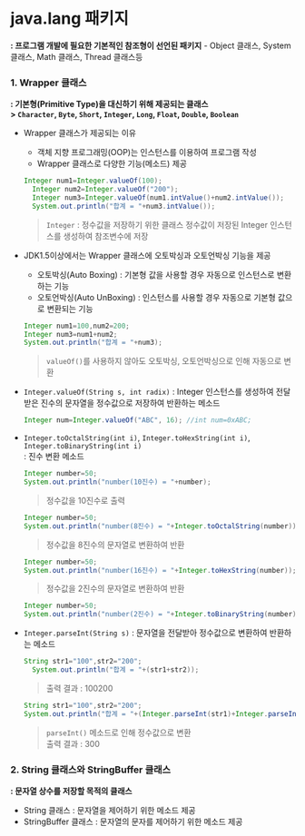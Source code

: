 # java.lang 패키지
**: 프로그램 개발에 필요한 기본적인 참조형이 선언된 패키지** - Object 클래스, System 클래스, Math 클래스, Thread 클래스등

### 1. Wrapper 클래스 
**: 기본형(Primitive Type)을 대신하기 위해 제공되는 클래스**  
**> `Character`, `Byte`, `Short`, `Integer`, `Long`, `Float`, `Double`, `Boolean`**
    
- Wrapper 클래스가 제공되는 이유 

  - 객체 지향 프로그래밍(OOP)는 인스턴스를 이용하여 프로그램 작성
  - Wrapper 클래스로 다양한 기능(메소드) 제공
  ```java
  Integer num1=Integer.valueOf(100);
	Integer num2=Integer.valueOf("200");
	Integer num3=Integer.valueOf(num1.intValue()+num2.intValue());
	System.out.println("합계 = "+num3.intValue());
  ```
  > `Integer` : 정수값을 저장하기 위한 클래스
  > 정수값이 저장된 Integer 인스턴스를 생성하여 참조변수에 저장
   
- JDK1.5이상에서는 Wrapper 클래스에 오토박싱과 오토언박싱 기능을 제공
  
  - 오토박싱(Auto Boxing) : 기본형 값을 사용할 경우 자동으로 인스턴스로 변환하는 기능
  - 오토언박싱(Auto UnBoxing) : 인스턴스를 사용할 경우 자동으로 기본형 값으로 변환되는 기능   
  ```java
  Integer num1=100,num2=200;
  Integer num3=num1+num2;
  System.out.println("합계 = "+num3);
  ```
  > `valueOf()`를 사용하지 않아도 오토박싱, 오토언박싱으로 인해 자동으로 변환
  
- `Integer.valueOf(String s, int radix)` : Integer 인스턴스를 생성하여 전달받은 진수의 문자열을 정수값으로 저장하여 반환하는 메소드
  
  ```java
  Integer num=Integer.valueOf("ABC", 16); //int num=0xABC;
  ```
  
- `Integer.toOctalString(int i)`, `Integer.toHexString(int i)`, `Integer.toBinaryString(int i)`  
  : 진수 변환 메소드
  ```java
  Integer number=50;
  System.out.println("number(10진수) = "+number);
  ```
  > 정수값을 10진수로 출력
  ```java
  Integer number=50;
  System.out.println("number(8진수) = "+Integer.toOctalString(number));
  ```
  > 정수값을 8진수의 문자열로 변환하여 반환
  ```java
  Integer number=50;
  System.out.println("number(16진수) = "+Integer.toHexString(number));
  ```
  > 정수값을 2진수의 문자열로 변환하여 반환
  ```java
  Integer number=50;
  System.out.println("number(2진수) = "+Integer.toBinaryString(number));
  ```
  
- `Integer.parseInt(String s)` : 문자열을 전달받아 정수값으로 변환하여 반환하는 메소드
  ```java
  String str1="100",str2="200";
	System.out.println("합계 = "+(str1+str2));
  ```
  > 출력 결과 : 100200
  
  ```java
  String str1="100",str2="200";
  System.out.println("합계 = "+(Integer.parseInt(str1)+Integer.parseInt(str2)));
  ```
  > `parseInt()` 메소드로 인해 정수값으로 변환  
  > 출력 결과 : 300
  
### 2. String 클래스와 StringBuffer 클래스 
**: 문자열 상수를 저장할 목적의 클래스**
    
- String 클래스 : 문자열을 제어하기 위한 메소드 제공
- StringBuffer 클래스 : 문자열의 문자를 제어하기 위한 메소드 제공   
